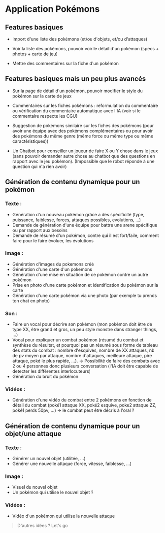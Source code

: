 # Application Pokémons 


## Features basiques

- Import d'une liste des pokémons (et/ou d'objets, et/ou d'attaques)

- Voir la liste des pokémons, pouvoir voir le détail d'un pokémon (specs + photos + carte de jeu)
- Mettre des commentaires sur la fiche d'un pokémon 


## Features basiques mais un peu plus avancés

- Sur la page de détail d'un pokémon, pouvoir modifier le style du pokémon sur la carte de jeux

- Commentaires sur les fiches pokémons : reformulation du commentaire ou vérification du commentaire automatique avec l'IA (voir si le commentaire respecte les CGU)

- Suggestion de pokémons similaire sur les fiches des pokémons (pour avoir une équipe avec des pokémons complémentaires ou pour avoir des pokémons du même genre (même force ou même type ou même caractèristiques))

- Un Chatbot pour conseiller un joueur de faire X ou Y chose dans le jeux (sans pouvoir demander autre chose au chatbot que des questions en rapport avec le jeu pokémon). (Impossible que le robot réponde à une question qui n'a rien avoir)



## Génération de contenu dynamique pour un pokémon


### Texte : 

- Génération d'un nouveau pokémon grâce a des spécificité (type, puissance, faiblesse, forces, attaques possibles, evolutions, ...)
- Demande de génération d'une équipe pour battre une arene spécifique ou par rapport aux besoins 
- Demande de résumé d'un pokémon, contre qui il est fort/faile, comment faire pour le faire évoluer, les évolutions


### Image : 

- Génération d'images du pokemons créé
- Génération d'une carte d'un pokemons 
- Génération d'une mise en situation de ce pokémon contre un autre pokémon 
- Prise en photo d'une carte pokémon et identification du pokémon sur la carte
- Génération d'une carte pokémon via une photo (par exemple tu prends ton chat en photo)


### Son : 

- Faire un vocal pour décrire son pokémon (mon pokémon doit être de type XX, être grand et gros, un peu style monstre dans stranger things, ...)
- Vocal pour expliquer un combat pokémon (résumé du combat et synthèse du résultat, et pourquoi pas un résumé sous forme de tableau des stats du combat : nombre d'esquives, nombre de XX attaques, nb de pv moyen par attaque, nombre d'attaques, meilleure attaque, pire attaque, poké le plus rapide, ...). -> Possibilité de faire des combats avec 2 ou 4 personnes donc plusieurs conversation (l'IA doit être capable de detecter les différentes interlocuteurs)
- Génération du bruit du pokémon 


### Vidéos : 

- Génération d'une vidéo du combat entre 2 pokémons en fonction de détail du combat (poké1 attaque XX, poké2 esquive, poke2 attaque ZZ, poké1 perds 50pv, ...) -> le combat peut être décris à l'oral ?



## Génération de contenu dynamique pour un objet/une attaque 

### Texte : 

- Générer un nouvel objet (utilitée, ...)
- Générer une nouvelle attaque (force, vitesse, faiblesse, ...)


### Image : 

- Visuel du nouvel objet
- Un pokémon qui utilise le nouvel objet ?


### Vidéos : 

- Vidéo d'un pokémon qui utilise la nouvelle attaque 




> D'autres idées ? Let's go
